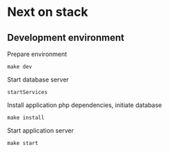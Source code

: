 # Next on stack

## Development environment

Prepare environment
```
make dev
```

Start database server
```
startServices
```

Install application php dependencies, initiate database
```
make install
```

Start application server
```
make start
```
